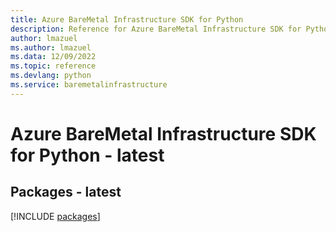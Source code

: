 ```yaml
---
title: Azure BareMetal Infrastructure SDK for Python
description: Reference for Azure BareMetal Infrastructure SDK for Python
author: lmazuel
ms.author: lmazuel
ms.data: 12/09/2022
ms.topic: reference
ms.devlang: python
ms.service: baremetalinfrastructure
---
```

# Azure BareMetal Infrastructure SDK for Python - latest
## Packages - latest
[!INCLUDE [packages](baremetal-infrastructure-index.md)]